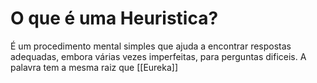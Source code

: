 # O que é uma Heuristica?
É um procedimento mental simples que ajuda a encontrar respostas adequadas, embora várias vezes imperfeitas, para perguntas dificeis. A palavra tem a mesma raiz que [[Eureka]]